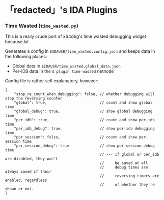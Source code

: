 # 「redacted」's IDA Plugins

### Time Wasted (`time_wasted.py`)
This is a really crude port of x64dbg's time wasted debugging widget because lol

Generates a config in `$IDAUSR/time_wasted.config.json` and keeps data in the following places:
- Global data in `$IDAUSR/time_wasted.global_data.json`
- Per-IDB data in the `$ plugin time wasted` netnode

Config file is rather self explanatory, however:
```jsonc
{
    "stop_re_count_when_debugging": false, // whether debugging will stop the reversing counter
    "global": true,                        // count and show global time
    "global_debug": true,                  // show global debugging time
    "per_idb": true,                       // count and show per-idb time
    "per_idb_debug": true,                 // show per-idb debugging time
    "per_session": false,                  // count and show per-session time
    "per_session_debug": true              // show per-session debug time
                                           // --- if global or per_idb are disabled, they won't
                                           //     be saved at all. 
                                           //     debug times are always saved if their
                                           //     reversing timers are enabled, regardless
                                           //     of whether they're shown or not.
}
```
